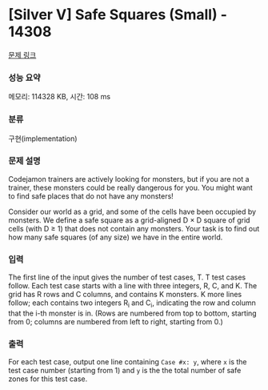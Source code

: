# [Silver V] Safe Squares (Small) - 14308 

[문제 링크](https://www.acmicpc.net/problem/14308) 

### 성능 요약

메모리: 114328 KB, 시간: 108 ms

### 분류

구현(implementation)

### 문제 설명

<p>Codejamon trainers are actively looking for monsters, but if you are not a trainer, these monsters could be really dangerous for you. You might want to find safe places that do not have any monsters!</p>

<p>Consider our world as a grid, and some of the cells have been occupied by monsters. We define a safe square as a grid-aligned D × D square of grid cells (with D ≥ 1) that does not contain any monsters. Your task is to find out how many safe squares (of any size) we have in the entire world.</p>

### 입력 

 <p>The first line of the input gives the number of test cases, T. T test cases follow. Each test case starts with a line with three integers, R, C, and K. The grid has R rows and C columns, and contains K monsters. K more lines follow; each contains two integers R<sub>i</sub> and C<sub>i</sub>, indicating the row and column that the i-th monster is in. (Rows are numbered from top to bottom, starting from 0; columns are numbered from left to right, starting from 0.)</p>

### 출력 

 <p>For each test case, output one line containing <code>Case #x: y</code>, where <code>x</code> is the test case number (starting from 1) and <code>y</code> is the the total number of safe zones for this test case.</p>

